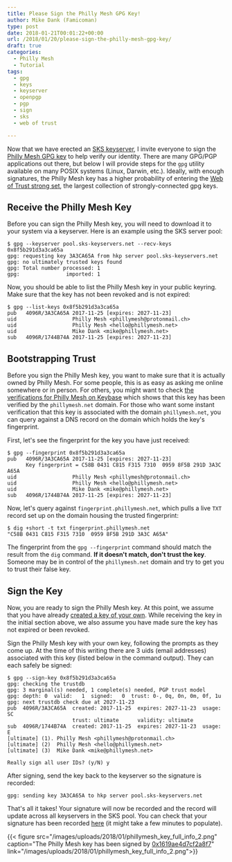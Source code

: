 ```yaml
---
title: Please Sign the Philly Mesh GPG Key!
author: Mike Dank (Famicoman)
type: post
date: 2018-01-21T00:01:22+00:00
url: /2018/01/20/please-sign-the-philly-mesh-gpg-key/
draft: true
categories:
  - Philly Mesh
  - Tutorial
tags:
  - gpg
  - keys
  - keyserver
  - openpgp
  - pgp
  - sign
  - sks
  - web of trust

---
```

Now that we have erected an [SKS keyserver][1], I invite everyone to sign the [Philly Mesh GPG key][2] to help verify our identity. There are many GPG/PGP applications out there, but below I will provide steps for the `gpg` utility available on many POSIX systems (Linux, Darwin, etc.). Ideally, with enough signatures, the Philly Mesh key has a higher probability of entering the [Web of Trust strong set][3], the largest collection of strongly-connected gpg keys.

## Receive the Philly Mesh Key

Before you can sign the Philly Mesh key, you will need to download it to your system via a keyserver. Here is an example using the SKS server pool:

```
$ gpg --keyserver pool.sks-keyservers.net --recv-keys 0x8f5b291d3a3ca65a
gpg: requesting key 3A3CA65A from hkp server pool.sks-keyservers.net
gpg: no ultimately trusted keys found
gpg: Total number processed: 1
gpg:               imported: 1
```

Now, you should be able to list the Philly Mesh key in your public keyring. Make sure that the key has not been revoked and is not expired:

```
$ gpg --list-keys 0x8f5b291d3a3ca65a
pub   4096R/3A3CA65A 2017-11-25 [expires: 2027-11-23]
uid                  Philly Mesh <phillymesh@protonmail.ch>
uid                  Philly Mesh <hello@phillymesh.net>
uid                  Mike Dank <mike@phillymesh.net>
sub   4096R/1744B74A 2017-11-25 [expires: 2027-11-23]
```

## Bootstrapping Trust

Before you sign the Philly Mesh key, you want to make sure that it is actually owned by Philly Mesh. For some people, this is as easy as asking me online somewhere or in person. For others, you might want to check [the verifications for Philly Mesh on Keybase][4] which shows that this key has been verified by the `phillymesh.net` domain. For those who want some instant verification that this key is associated with the domain `phillymesh.net`, you can query against a DNS record on the domain which holds the key's fingerprint.

First, let's see the fingerprint for the key you have just received:

```
$ gpg --fingerprint 0x8f5b291d3a3ca65a
pub   4096R/3A3CA65A 2017-11-25 [expires: 2027-11-23]
      Key fingerprint = C58B 0431 C815 F315 7310  0959 8F5B 291D 3A3C A65A
uid                  Philly Mesh <phillymesh@protonmail.ch>
uid                  Philly Mesh <hello@phillymesh.net>
uid                  Mike Dank <mike@phillymesh.net>
sub   4096R/1744B74A 2017-11-25 [expires: 2027-11-23]
```

Now, let's query against `fingerprint.phillymesh.net`, which pulls a live `TXT` record set up on the domain housing the trusted fingerprint:

```
$ dig +short -t txt fingerprint.phillymesh.net
"C58B 0431 C815 F315 7310  0959 8F5B 291D 3A3C A65A"
```

The fingerprint from the `gpg --fingerprint` command should match the result from the `dig` command. **If it doesn't match, don't trust the key**. Someone may be in control of the `phillymesh.net` domain and try to get you to trust their false key.

## Sign the Key

Now, you are ready to sign the Philly Mesh key. At this point, we assume that you have already [created a key of your own][5]. While receiving the key in the initial section above, we also assume you have made sure the key has not expired or been revoked.

Sign the Philly Mesh key with your own key, following the prompts as they come up. At the time of this writing there are 3 uids (email addresses) associated with this key (listed below in the command output). They can each safely be signed:

```
$ gpg --sign-key 0x8f5b291d3a3ca65a
gpg: checking the trustdb
gpg: 3 marginal(s) needed, 1 complete(s) needed, PGP trust model
gpg: depth: 0  valid:   1  signed:   0  trust: 0-, 0q, 0n, 0m, 0f, 1u
gpg: next trustdb check due at 2027-11-23
pub  4096R/3A3CA65A  created: 2017-11-25  expires: 2027-11-23  usage: SC
                     trust: ultimate      validity: ultimate
sub  4096R/1744B74A  created: 2017-11-25  expires: 2027-11-23  usage: E
[ultimate] (1). Philly Mesh <phillymesh@protonmail.ch>
[ultimate] (2)  Philly Mesh <hello@phillymesh.net>
[ultimate] (3)  Mike Dank <mike@phillymesh.net>

Really sign all user IDs? (y/N) y
```

After signing, send the key back to the keyserver so the signature is recorded:

```$ gpg --keyserver pool.sks-keyservers.net --send-key 0x8f5b291d3a3ca65a
gpg: sending key 3A3CA65A to hkp server pool.sks-keyservers.net
```

That's all it takes! Your signature will now be recorded and the record will update across all keyservers in the SKS pool. You can check that your signature has been recorded [here][2] (it might take a few minutes to populate).

{{< figure src="/images/uploads/2018/01/phillymesh_key_full_info_2.png" caption="The Philly Mesh key has been signed by [0x1619ae4d7cf2a8f7](https://gpg.phillymesh.net/pks/lookup?op=vindex&hash=on&fingerprint=on&search=0x1619AE4D7CF2A8F7)" link="/images/uploads/2018/01/phillymesh_key_full_info_2.png">}}

 [1]: https://phillymesh.net/2018/01/05/philly-mesh-openpgp-sks-keyserver-now-online/
 [2]: https://gpg.phillymesh.net/pks/lookup?search=0x8f5b291d3a3ca65a&fingerprint=on&hash=on&op=vindex
 [3]: https://en.wikipedia.org/wiki/Web_of_trust#Strong_set
 [4]: https://keybase.io/phillymesh
 [5]: https://help.ubuntu.com/community/GnuPrivacyGuardHowto